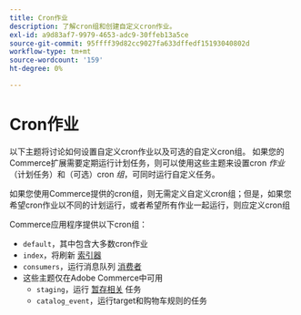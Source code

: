 ```yaml
---
title: Cron作业
description: 了解cron组和创建自定义cron作业。
exl-id: a9d83af7-9979-4653-adc9-30ffeb13a5ce
source-git-commit: 95ffff39d82cc9027fa633dffedf15193040802d
workflow-type: tm+mt
source-wordcount: '159'
ht-degree: 0%

---
```


# Cron作业

以下主题将讨论如何设置自定义cron作业以及可选的自定义cron组。 如果您的Commerce扩展需要定期运行计划任务，则可以使用这些主题来设置cron _作业_ （计划任务）和（可选）cron _组_，可同时运行自定义任务。

如果您使用Commerce提供的cron组，则无需定义自定义cron组；但是，如果您希望cron作业以不同的计划运行，或者希望所有作业一起运行，则应定义cron组

Commerce应用程序提供以下cron组：

- `default`，其中包含大多数cron作业
- `index`，将刷新 [索引器](../cli/manage-indexers.md)
- `consumers`，运行消息队列 [消费者](../cli/start-message-queues.md)
- 这些主题仅在Adobe Commerce中可用
   - `staging`，运行 [暂存相关](https://docs.magento.com/user-guide/cms/content-staging.html) 任务
   - `catalog_event`，运行target和购物车规则的任务
